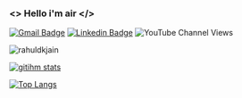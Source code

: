 ### <> Hello i'm air </>

<!--
**gitihm/gitihm** is a ✨ _special_ ✨ repository because its `README.md` (this file) appears on your GitHub profile.

Here are some ideas to get you started:

- 🔭 I’m currently working on ...
- 🌱 I’m currently learning ...
- 👯 I’m looking to collaborate on ...
- 🤔 I’m looking for help with ...
- 💬 Ask me about ...
- 📫 How to reach me: ...
- 😄 Pronouns: ...
- ⚡ Fun fact: ...
-->

[![Gmail Badge](https://img.shields.io/badge/-ismael.h@outlook.co.th-c14438?style=flat&logo=Gmail&logoColor=white&link=mailto:ismael.h@outlook.co.th)](mailto:ismael.h@outlook.co.th) 
[![Linkedin Badge](https://img.shields.io/badge/-gitihm?style=flat&logo=Linkedin&logoColor=white&link=https://www.linkedin.com/in/gitihm/)](https://www.linkedin.com/in/gitihm/)
![YouTube Channel Views](https://img.shields.io/youtube/channel/views/UCONDAD1r1f4ajf5SLEtTPIQ?style=social)

<p align="left">
<img src=https://github-readme-stats.vercel.app/api?username=gitihm&show_icons=true&include_all_commits=true&count_private=true alt=rahuldkjain />
</p> 

[![gitihm stats](https://github-readme-stats.vercel.app/api/wakatime?username=gitihm&layout=compact)](https://github.com/anuraghazra/github-readme-stats)

[![Top Langs](https://github-readme-stats.vercel.app/api/top-langs/?username=gitihm&langs_count=20&layout=compact&&hide_title=true&&)](https://github.com/anuraghazra/github-readme-stats)
